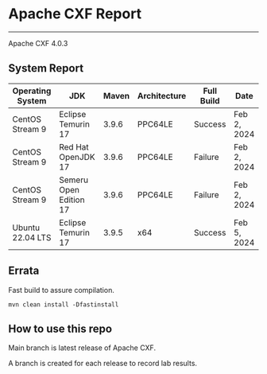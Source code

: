 # Apache CXF Report
--- 

Apache CXF 4.0.3

## System Report

| Operating System    | JDK       | Maven | Architecture | Full Build | Date  |
|---------------------|-----------|-------|--------------|------------|-------|
| CentOS Stream 9         | Eclipse Temurin 17  | 3.9.6 | PPC64LE      | Success | Feb 2, 2024 |
| CentOS Stream 9         | Red Hat OpenJDK 17  | 3.9.6 | PPC64LE      | Failure | Feb 2, 2024 |
| CentOS Stream 9         | Semeru Open Edition 17  | 3.9.6 | PPC64LE  | Failure | Feb 2, 2024 |
| Ubuntu 22.04 LTS        | Eclipse Temurin 17  | 3.9.5 | x64      | Success | Feb 5, 2024 |



## Errata


Fast build to assure compilation. 
```
mvn clean install -Dfastinstall
```

## How to use this repo

Main branch is latest release of Apache CXF.

A branch is created for each release to record lab results.
